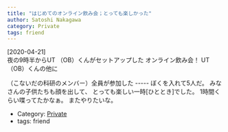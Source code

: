 ```yaml
---
title: "はじめてのオンライン飲み会；とっても楽しかった"
author: Satoshi Nakagawa
category: Private
tags: friend
---
```


[2020-04-21]  
 夜の9時半からUT （OB）くんがセットアップした
オンライン飲み会！
UT （OB）くんの他に

（こないだの科研のメンバー）全員が参加した -----
ぼくを入れて5人だ。
みなさんの子供たちも顔を出して、
とっても楽しい一時[ひととき]でした。
1時間くらい喋ってたかなぁ。
またやりたいな。

- Category: [Private](categories.html#Private)
- tags: friend
